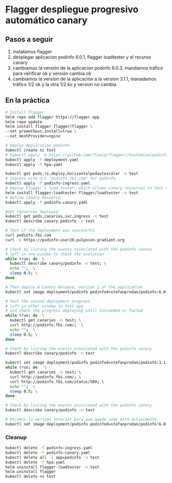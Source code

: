 Flagger despliegue progresivo automático canary
===================
<!--
> Version A termina entonces la version B es deplegada.

![kubernetes recreate deployment](grafana-recreate.png)

La estrategia recreate es un dummy deployment que consiste en parar la versión A e implementar la versión B después de que se para y elimina la versión A. Esta técnica implica downtime del servicio que depende de las duraciones del shutdown (apagado) y del boot (arranque) de la aplicación. 

-->
## Pasos a seguir

<!-- 1. re-instalamos el ingress controller para que le envíe métricas al prometheus -->
1. instalamos flagger
1. desplegar aplicacion podinfo 6.0.1, flagger loadtester y el recurso canary 
1. cambiamos la versión de la aplicacion podinfo 6.0.3, mandamos tráfico para verificar ok y versión cambia ok 
1. cambiamos la version de la aplicación a la version 3.1.1, manadamos tráfico 1/2 ok y la otra 1/2 ko y version no cambia


## En la práctica

<!--
#Install ingress Controller again with helm and metrics for prometheus to check the deployments
kubectl delete -f ../local-kind/resources/ingress-nginx.yaml
helm repo add ingress-nginx https://kubernetes.github.io/ingress-nginx
helm repo update
helm install nginx-ingress ingress-nginx/ingress-nginx \
 --namespace ingress-nginx \
 --create-namespace \
 --set controller.metrics.enabled=true \
 --set controller.podAnnotations."prometheus\.io/scrape"=true \
 --set controller.podAnnotations."prometheus\.io/port"=10254 \
 --version 4.0.6 \
 -f nginx_ingress_values.yaml

-->

```bash
# Install Flagger
helm repo add flagger https://flagger.app
helm repo update
helm install flagger flagger/flagger \
--set prometheus.install=true \
--set meshProvider=nginx

# Deploy Applicacion podinfo
kubectl create ns test
# kubectl apply -k https://github.com/fluxcd/flagger//kustomize/podinfo?ref=main
kubectl apply -f deployment.yaml
kubectl apply -f hpa.yaml

kubectl get pods,rs,deploy,horizontalpodautoscaler -n test
# Ingress with url "podinfo.fbi.com" for podinfo
kubectl apply -f podinfo-ingress.yaml
# Deploy Flagger’s load tester, which allows canary resources to test releases by sending HTTP requests
helm install flagger-loadtester flagger/loadtester -n test
# Define Canary Resource
kubectl apply -f podinfo-canary.yaml

#Get resources deployed
kubectl get pods,canaries,svc,ingress -n test
kubectl describe canary podinfo -n test

# Test if the deployment was successful
curl podinfo.fbi.com
curl -k https://podinfo-user20.pulpocon.gradiant.org

# Check by listing the events associated with the podinfo canary
# left in one window to check the evolution
while true; do  \
  kubectl describe canary/podinfo -n test; \
  echo "";  \
  sleep 0.5; \
done

# Then deploy A Canary Release, version 2 of the application
kubectl set image deployment/podinfo podinfod=stefanprodan/podinfo:6.0.3 -n test

# Test the second deployment progress 
# left in other window to test app 
# and check the progress deploying until Succeeded or Failed 
while true; do  \
  kubectl get canaries -n test; \
  curl http://podinfo.fbi.com/;  \
  echo "";  \
  sleep 0.5; \
done

# Check by listing the events associated with the podinfo canary
kubectl describe canary/podinfo -n test

kubectl set image deployment/podinfo podinfod=stefanprodan/podinfo:3.1.1 -n test
while true; do   \   
  kubectl get canaries -n test; \    
  curl http://podinfo.fbi.com/; \
  curl http://podinfo.fbi.com/status/500; \  
  echo "";  \
  sleep 0.5; \
done

# Check by listing the events associated with the podinfo canary
kubectl describe canary/podinfo -n test

# Dejamos la versión anterior para que quede como está actualmente
kubectl set image deployment/podinfo podinfod=stefanprodan/podinfo:6.0.3 -n test
```

<!---
#kubectl apply -k https://github.com/fluxcd/flagger//kustomize/podinfo?ref=main

watch curl http://podinfo.fbi.com//status/500

# Check by listing the events associated with the podinfo canary
kubectl describe canary/podinfo

    flagger-loadtester
    https://github.com/fluxcd/flagger/pkgs/container/flagger-loadtester
    
    # alerting (optional)
    alerts:
      - name: "qa team Discord"
        severity: warn
        providerRef:
          name: qa-discord     
-->

### Cleanup

```bash
kubectl delete -f podinfo-ingress.yaml
kubectl delete -f podinfo-canary.yaml
kubectl delete all -l app=podinfo -n test
kubectl delete -f hpa.yaml
helm uninstall flagger-loadtester -n test
helm uninstall flagger
kubectl delete ns test
```